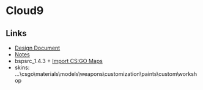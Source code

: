 ﻿# Cloud9

## Links

- [Design Document](Docs/Design.MD)
- [Notes](Docs/Notes.MD)
- bspsrc_1.4.3 + [Import CS:GO Maps](https://www.youtube.com/watch?v=pX2ddaJzFHw&ab_channel=ItsJustChris)
- skins: ...\csgo\materials\models\weapons\customization\paints\custom\workshop